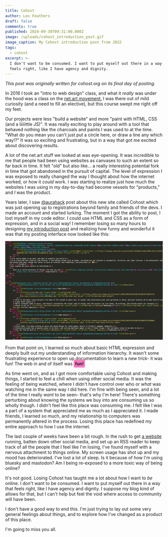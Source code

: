 ```yaml
---
title: Cohost
author: Lex Feathers
draft: false
comments: true
published: 2024-09-30T09:31:00.000Z
image: /uploads/cohost_introduction_post.gif
image_caption: My Cohost introduction post from 2022
tags:
  - cohost
excerpt: >-
  I don't want to be consumed. I want to put myself out there in a way that
  feels right, like I have agency and dignity.
---
```

_This post was originally written for cohost.org on its final day of posting._

In 2016 I took an "intro to web design" class, and what it _really_ was under the hood was a class on the [net.art movement.](https://en.wikipedia.org/wiki/Net.art) I was there out of mild curiosity (and a need to fill an elective), but this course swept me right off my feet. 

Our projects were less "build a website" and more "paint with HTML, CSS (and a liiiiittle JS)". It was really exciting to play around with a tool that behaved nothing like the charcoals and paints I was used to at the time. "What do you mean you can't just put a circle here, or draw a line any which way!?"
It was so exciting and frustrating, but in a way that got me excited about discovering results. 

A lot of the net.art stuff we looked at was eye-opening. It was incredible to me that people had been using websites as canvases to such an extent so far back in time. It felt "old" but also like... a really interesting potential fork in time that got abandoned in the pursuit of capital. 
The level of expression I was exposed to really changed the way I thought about how the internet worked, or how it _could_ work. I was starting to realize just how much the websites I was using in my day-to-day had become vessels for "products," and _I_ was the product. 

Years later, I saw [@aurahack](https://blog.aurahack.jp/) post about this new site called Cohost which was just opening up to registrations beyond family and friends of the devs. I made an account and started lurking. The moment I got the ability to post, I lost myself in my code editor. I could use HTML and CSS as a form of expression, and in a social way! I remember losing so many hours to designing [my introduction post](https://cohost.org/Lexfeathers/post/25497-hi-i-m-lex) and realizing how funny and wonderful it was that my posting interface now looked like this:

![A screenshot of a code editor full of html with inline CSS. It is a mess.](/uploads/cohost_posting_2022-07-01.png)

From that point on, I learned so much about basic HTML expression and deeply built out my understanding of information hierarchy. It wasn't some frustrating experience to open up documentation to learn a new trick- it was fun! The web in and of itself was <span style="padding: 4px; background-color: #ff7ac3; color: #1a1a1a; font-weight: bold; border-radius: 4px;">fun!</span>

As time went on, and as I got more comfortable using Cohost and making things, I started to feel a chill when using other social media. It was the feeling of being watched, where I didn't have control over who or _what_ was watching me in the same way I did here. 
I'm fine with being seen, and a lot of the time I really _want_ to be seen- that's why I'm here! There's something perturbing about knowing the systems we buy into are consuming us so wholly though. I didn't feel like this place was consuming me. I felt like I was a part of a system that appreciated me as much as I appreciated it. I made friends, I learned _so_ much, and my relationship to computers was permanently altered in the process. Losing this place has redefined my entire approach to how I use the internet.

The last couple of weeks have been a bit rough. In the rush to get [a website](https://lexfeathers.ca) running, batten down other social media, and set up an RSS reader to keep track of all the people that I feel like I'm losing, I've found myself with a nervous attachment to things online. My screen usage has shot up and my mood has deteriorated. I've lost a lot of sleep. Is it because of how I'm using bluesky and mastodon? Am I being re-exposed to a more toxic way of being online?

It's not good. Losing Cohost has taught me a lot about how I want to _be_ online. I don't want to be consumed. I want to put myself out there in a way that feels right, like I have agency and dignity. 
I suppose my blog kind of allows for that, but I can't help but feel the void where access to community will have been.

I don't have a good way to end this. I'm just trying to lay out some very general feelings about things, and to explore how I've changed as a product of this place.

I'm going to miss you all.
